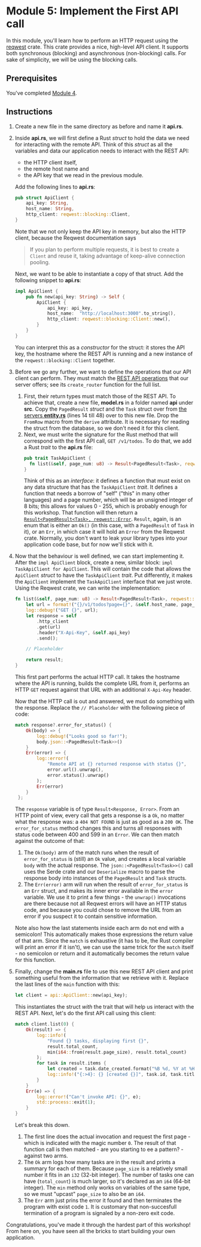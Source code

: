 # Module 5: Implement the First API call

In this module, you'll learn how to perform an HTTP request using the [reqwest](https://docs.rs/reqwest/latest/reqwest/) crate.
This crate provides a nice, high-level API client.
It supports both synchronous (blocking) and asynchronous (non-blocking) calls.
For sake of simplicity, we will be using the blocking calls.

## Prerequisites

You've completed [Module 4](./step-by-step-4.md).

## Instructions

1. Create a new file in the same directory as before and name it **api.rs**.
2. Inside **api.rs**, we will first define a Rust _struct_ to hold the data we need for interacting with the remote API.
   Think of this _struct_ as all the variables and data our application needs to interact with the REST API:
   * the HTTP client itself, 
   * the remote host name and
   * the API key that we read in the previous module.

   Add the following lines to **api.rs**:
   ```rs
   pub struct ApiClient {
       api_key: String,
       host_name: String,
       http_client: reqwest::blocking::Client,
   }
   ```
   Note that we not only keep the API key in memory, but also the HTTP client, because the Reqwest documentation says
   >  If you plan to perform multiple requests, it is best to create a `Client` and reuse it, taking advantage of keep-alive connection pooling.
   
   Next, we want to be able to instantiate a copy of that struct.
   Add the following snippet to **api.rs**:
   ```rs
   impl ApiClient {
       pub fn new(api_key: String) -> Self {
           ApiClient {
               api_key: api_key,
               host_name:  "http://localhost:3000".to_string(),
               http_client: reqwest::blocking::Client::new(),
           }
       }
   }
   ```
   You can interpret this as a _constructor_ for the struct: it stores the API key, the hostname where the REST API is running and a new instance of the `reqwest::blocking::Client` together.
3. Before we go any further, we want to define the operations that our API client can perform.
   They must match the [REST API operations](../rest-api/src/web.rs) that our server offers; see its `create_router` function for the full list.

   1. First, their return types must match those of the REST API.
      To achieve that, create a new file, **model.rs** in a folder named **api** under **src**.
      Copy the `PagedResult` _struct_ and the `Task` struct over from [the servers **entity.rs**](https://github.com/infosupport/rust-workshop/blob/main/rest-api/src/entity.rs) (lines 14 till 48) over to this new file.
      Drop the `FromRow` macro from the `derive` attribute.
      It is necessary for reading the struct from the database, so we don't need it for this client.
   2. Next, we must write the signature for the Rust method that will correspond with the first API call, `GET /v1/todos`.
      To do that, we add a Rust _trait_ to the **api.rs** file:
      ```rs
      pub trait TaskApiClient {
        fn list(&self, page_num: u8) -> Result<PagedResult<Task>, reqwest::Error>;
      }
      ```
      Think of this as an _interface_: it defines a function that must exist on any data structure that has the `TaskApiClient` _trait_.
      It defines a function that needs a borrow of "self" ("this" in many other languages) and a page number, which will be an unsigned integer of 8 bits; this allows for values 0 - 255, which is probably enough for this workshop.
      That function will then return a [`Result<PagedResult<Task>, reqwest::Error`](https://doc.rust-lang.org/std/result/index.html).
      `Result`, again, is an enum that is either an `Ok()` (in this case, with a `PagedResult` of `Task` in it), or an `Err`, in which case it will hold an `Error` from the Reqwest crate.
      Normally, you don't want to leak your library types into your application code base, but for now we'll stick with it.
4. Now that the behaviour is well defined, we can start implementing it.
   After the `impl ApiClient` block, create a new, similar block: `impl TaskApiClient for ApiClient`.
   This will contain the code that allows the `ApiClient` _struct_ to have the `TaskApiClient` _trait_.
   Put differently, it makes the `ApiClient` implement the `TaskApiClient` interface that we just wrote.
   Using the Reqwest crate, we can write the implementation:
   ```rs
   fn list(&self, page_num: u8) -> Result<PagedResult<Task>, reqwest::Error> {
       let url = format!("{}/v1/todos?page={}", &self.host_name, page_num);
       log::debug!("GET {}", url);
       let response = self
           .http_client
           .get(url)
           .header("X-Api-Key", &self.api_key)
           .send();

       // Placeholder

       return result;
   }
   ```
   This first part performs the actual HTTP call.
   It takes the hostname where the API is running, builds the complete URL from it, performs an HTTP `GET` request against that URL with an additional `X-Api-Key` header.
   
   Now that the HTTP call is out and answered, we must do something with the response.
   Replace the `// Placeholder` with the following piece of code:
   ```rs
   match response?.error_for_status() {
       Ok(body) => {
           log::debug!("Looks good so far!");
           body.json::<PagedResult<Task>>()
       }
       Err(error) => {
           log::error!(
               "Remote API at {} returned response with status {}",
               error.url().unwrap(),
               error.status().unwrap()
           );
           Err(error)
       }
    };
   ```
   The `response` variable is of type `Result<Response, Error>`.
   From an HTTP point of view, every call that gets a response is a `Ok`, no matter what the response was: a `404 NOT FOUND` is just as good as a `200 OK`.
   The `error_for_status` method changes this and turns all responses with status code between 400 and 599 in an `Error`.
   We can then match against the outcome of that:
   1. The `Ok(body)` arm of the match runs when the result of `error_for_status` is (still) an `Ok` value, and creates a local variable `body` with the actual response.
   The `json::<PagedResult<Task>>()` call uses the Serde crate and our `Deserialize` macro to parse the response body into instances of the `PagedResult` and `Task` structs.
   2. The `Err(error)` arm will run when the result of `error_for_status` is an `Err` struct, and makes its inner error available in the `error` variable.
   We use it to print a few things - the `unwrap()` invocations are there because not all Reqwest errors will have an HTTP status code, and because you could chose to remove the URL from an error if you suspect it to contain sensitive information. 

   Note also how the last statements inside each arm do not end with a semicolon!
   This automatically makes those expressions the return value of that arm.
   Since the `match` is exhaustive (it has to be, the Rust compiler will print an error if it isn't), we can use the same trick for the `match` itself - no semicolon or return and it automatically becomes the return value for this function.

5. Finally, change the **main.rs** file to use this new REST API client and print something useful from the information that we retrieve with it.
   Replace the last lines of the `main` function with this:
   ```rs
   let client = api::ApiClient::new(api_key);
   ```
   This instantiates the struct _with_ the trait that will help us interact with the REST API.
   Next, let's do the first API call using this client:
   ```rs
   match client.list(0) {
       Ok(result) => {
           log::info!(
               "Found {} tasks, displaying first {}",
               result.total_count,
               min(i64::from(result.page_size), result.total_count)
           );
           for task in result.items {
               let created = task.date_created.format("%B %d, %Y at %H:%M");
               log::info!("{:>4}: {} [created {}]", task.id, task.title, created)
           }
       }
       Err(e) => {
           log::error!("Can't invoke API: {}", e);
           std::process::exit(1);
       }
   }
   ```
   Let's break this down.
   1. The first line does the actual invocation and request the first page - which is indicated with the magic number `0`.
   The result of that function call is then matched - are you starting to ee a pattern? - against two arms.
   2. The `Ok` arm logs how many tasks are in the result and prints a summary for each of them.
   Because `page_size` is a relatively small number it fits in an `i32` (32-bit integer).
   The number of tasks one can have (`total_count`) is much larger, so it's declared as an `i64` (64-bit integer).
   The `min` method only works on variables of the same type, so we must "upcast" `page_size` to also be an `i64`.
   3. The `Err` arm just prins the error it found and then terminates the program with exist code `1`.
   It is customary that non-succesfull termination of a program is signaled by a non-zero exit code.

Congratulations, you've made it through the hardest part of this workshop!
From here on, you have seen all the bricks to start building your own application.

